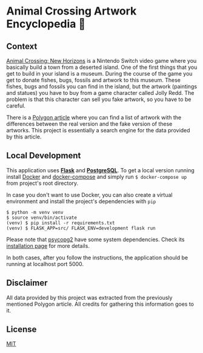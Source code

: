 # Animal Crossing Artwork Encyclopedia :fox_face:

## Context
[Animal Crossing: New Horizons](https://animal-crossing.com/new-horizons/) is a Nintendo Switch video game where you basically build a town from a deserted island. One of the first things that you get to build in your island is a museum. During the course of the game you get to donate fishes, bugs, fossils and artwork to this museum. These fishes, bugs and fossils you can find in the island, but the artwork (paintings and statues) you have to buy from a game character called Jolly Redd. The problem is that this character can sell you fake artwork, so you have to be careful.

There is a [Polygon article](https://www.polygon.com/animal-crossing-new-horizons-switch-acnh-guide/2020/4/23/21231433/redd-jolly-museum-art-fake-real-forgeries-list-complete-painting-statue) where you can find a list of artwork with the differences between the real version and the fake version of these artworks. This project is essentially a search engine for the data provided by this article.

## Local Development
This application uses [**Flask**](https://flask.palletsprojects.com/en/1.1.x/) and [**PostgreSQL**](https://www.postgresql.org/). To get a local version running install [Docker](https://www.docker.com/) and [docker-compose](https://docs.docker.com/compose/) and simply run `$ docker-compose up` from project's root directory.

In case you don't want to use Docker, you can also create a virtual environment and install the project's dependencies with `pip`

```shell
$ python -m venv venv
$ source venv/bin/activate
(venv) $ pip install -r requirements.txt
(venv) $ FLASK_APP=src/ FLASK_ENV=development flask run
```

Please note that [psycopg2](https://www.psycopg.org/) have some system dependencies. Check its [installation page](https://www.psycopg.org/docs/install.html) for more details.

In both cases, after you follow the instructions, the application should be running at localhost port 5000.

## Disclaimer
All data provided by this project was extracted from the previously mentioned Polygon article. All credits for gathering this information goes to it.

## License
[MIT](https://github.com/wbgalvao/ac-artwork-encyclopedia/blob/master/LICENSE)
